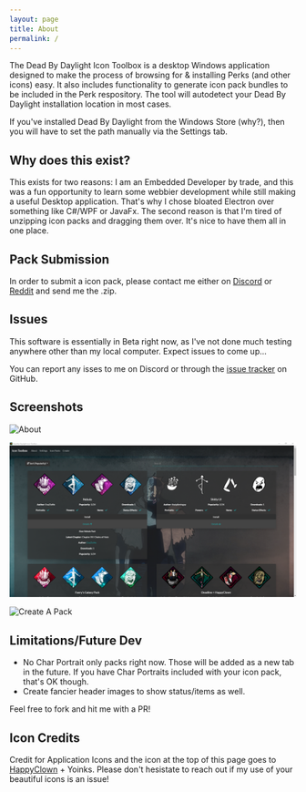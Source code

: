 ```yaml
---
layout: page
title: About
permalink: /
---
```

The Dead By Daylight Icon Toolbox is a desktop Windows application designed to make the process of browsing for & installing Perks (and other icons) easy. It also includes functionality to generate icon pack bundles to be included in the Perk respository. The tool will autodetect your Dead By Daylight installation location in most cases.

If you've installed Dead By Daylight from the Windows Store (why?), then you will have to set the path manually via the Settings tab.

## Why does this exist?
This exists for two reasons: I am an Embedded Developer by trade, and this was a fun opportunity to learn some webbier development while still making a useful Desktop application. That's why I chose bloated Electron over something like C#/WPF or JavaFx. The second reason is that I'm tired of unzipping icon packs and dragging them over. It's nice to have them all in one place.

## Pack Submission
In order to submit a icon pack, please contact me either on [Discord](https://discordapp.com/invite/3WexstV) or [Reddit](https://reddit.com/message/compose?to=elpantalla&subject=My+Icon+Pack) and send me the .zip. 

## Issues
This software is essentially in Beta right now, as I've not done much testing anywhere other than my local computer. Expect issues to come up...

You can report any isses to me on Discord or through the [issue tracker](https://github.com/nrcrast/DbdPerkTool/issues) on GitHub. 

## Screenshots
![About](images/about.png)

![Perk Browser](images/screenshot_icons.png)

![Create A Pack](images/create.png)

## Limitations/Future Dev
* No Char Portrait only packs right now. Those will be added as a new tab in the future. If you have Char Portraits included with your icon pack, that's OK though.
* Create fancier header images to show status/items as well.

Feel free to fork and hit me with a PR!

## Icon Credits
Credit for Application Icons and the icon at the top of this page goes to [HappyClown](https://steamcommunity.com/groups/HappyClownsColoredIcons) + Yoinks. Please don't hesistate to reach out if my use of your beautiful icons is an issue!
